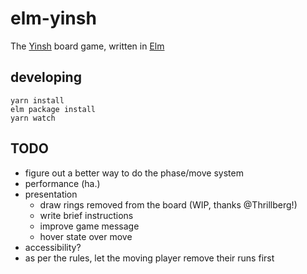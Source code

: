 # elm-yinsh

The [Yinsh][yinsh] board game, written in [Elm][elm-lang]

## developing

```
yarn install
elm package install
yarn watch
```

## TODO

- figure out a better way to do the phase/move system
- performance (ha.)
- presentation
  - draw rings removed from the board (WIP, thanks @Thrillberg!)
  - write brief instructions
  - improve game message
  - hover state over move
- accessibility?
- as per the rules, let the moving player remove their runs first

[yinsh]: http://www.gipf.com/yinsh/
[rules]: https://web.archive.org/web/20161118010122/http://www.gipf.com/yinsh/index.html
[elm-lang]: http://elm-lang.org/
